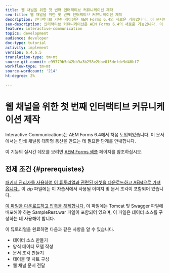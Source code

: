 ```yaml
---
title: 웹 채널을 위한 첫 번째 인터랙티브 커뮤니케이션 제작
seo-title: 웹 채널을 위한 첫 번째 인터랙티브 커뮤니케이션 제작
description: 인터랙티브 커뮤니케이션은 AEM Forms 6.4의 새로운 기능입니다. 이 문서에서는 웹 채널에 대한 인터랙티브 커뮤니케이션을 만드는 데 필요한 단계를 안내합니다.
seo-description: 인터랙티브 커뮤니케이션은 AEM Forms 6.4의 새로운 기능입니다. 이 문서에서는 웹 채널에 대한 인터랙티브 커뮤니케이션을 만드는 데 필요한 단계를 안내합니다.
feature: interactive-communication
topics: development
audience: developer
doc-type: tutorial
activity: implement
version: 6.4,6.5
translation-type: tm+mt
source-git-commit: e99779b5d42bb9a3b258e2bbe815defde9d40bf7
workflow-type: tm+mt
source-wordcount: '214'
ht-degree: 2%

---
```



# 웹 채널을 위한 첫 번째 인터랙티브 커뮤니케이션 제작

Interactive Communications는 AEM Forms 6.4에서 처음 도입되었습니다. 이 문서에서는 인쇄 채널용 대화형 통신을 만드는 데 필요한 단계를 안내합니다.

이 기능의 실시간 데모를 보려면 [AEM Forms 샘플](https://forms.enablementadobe.com/content/samples/samples.html?query=0) 페이지를 참조하십시오.

## 전제 조건 {#prerequistes}

[패키지 관리자를 사용하여 이 튜토리얼과 관련된 에셋을 다운로드하고 AEM으로 가져옵니다.](assets/gettingstartedassets.zip). 이 zip 파일에는 이 자습서에서 사용될 이미지 및 문서 조각이 포함되어 있습니다.

[이 파일을 다운로드하고 압축을 해제합니다.](assets/warfileandswaggerfile.zip) 이 파일에는 Tomcat 및 Swagger 파일에 배포해야 하는 SampleRest.war 파일이 포함되어 있으며, 이 파일은 데이터 소스를 구성하는 데 사용해야 합니다.

이 튜토리얼을 완료하면 다음과 같은 사항을 알 수 있습니다.

* 데이터 소스 만들기
* 양식 데이터 모델 작성
* 문서 조각 만들기
* 테이블 및 차트 구성
* 웹 채널 문서 전달




